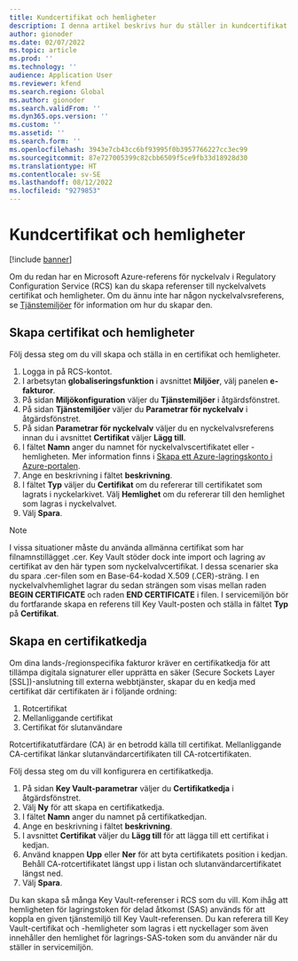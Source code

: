 ```yaml
---
title: Kundcertifikat och hemligheter
description: I denna artikel beskrivs hur du ställer in kundcertifikat och hemligheter i E-fakturering.
author: gionoder
ms.date: 02/07/2022
ms.topic: article
ms.prod: ''
ms.technology: ''
audience: Application User
ms.reviewer: kfend
ms.search.region: Global
ms.author: gionoder
ms.search.validFrom: ''
ms.dyn365.ops.version: ''
ms.custom: ''
ms.assetid: ''
ms.search.form: ''
ms.openlocfilehash: 3943e7cb43cc6bf93995f0b3957766227cc3ec99
ms.sourcegitcommit: 87e727005399c82cbb6509f5ce9fb33d18928d30
ms.translationtype: HT
ms.contentlocale: sv-SE
ms.lasthandoff: 08/12/2022
ms.locfileid: "9279853"
---
```

# <a name="customer-certificates-and-secrets"></a>Kundcertifikat och hemligheter

[!include [banner](../includes/banner.md)]

Om du redan har en Microsoft Azure-referens för nyckelvalv i Regulatory Configuration Service (RCS) kan du skapa referenser till nyckelvalvets certifikat och hemligheter. Om du ännu inte har någon nyckelvalvsreferens, se [Tjänstemiljöer](e-invoicing-service-environments.md) för information om hur du skapar den.

## <a name="create-certificates-and-secrets"></a>Skapa certifikat och hemligheter

Följ dessa steg om du vill skapa och ställa in en certifikat och hemligheter.

1. Logga in på RCS-kontot.
2. I arbetsytan **globaliseringsfunktion** i avsnittet **Miljöer**, välj panelen **e-fakturor**.
3. På sidan **Miljökonfiguration** väljer du **Tjänstemiljöer** i åtgärdsfönstret.
4. På sidan **Tjänstemiljöer** väljer du **Parametrar för nyckelvalv** i åtgärdsfönstret.
5. På sidan **Parametrar för nyckelvalv** väljer du en nyckelvalvsreferens innan du i avsnittet **Certifikat** väljer **Lägg till**.
6. I fältet **Namn** anger du namnet för nyckelvalvscertifikatet eller -hemligheten. Mer information finns i [Skapa ett Azure-lagringskonto i Azure-portalen](e-invoicing-create-azure-storage-account-azure-portal.md).
7. Ange en beskrivning i fältet **beskrivning**.
8. I fältet **Typ** väljer du **Certifikat** om du refererar till certifikatet som lagrats i nyckelarkivet. Välj **Hemlighet** om du refererar till den hemlighet som lagras i nyckelvalvet.
9. Välj **Spara**.

> [!NOTE]
> I vissa situationer måste du använda allmänna certifikat som har filnamnstillägget .cer. Key Vault stöder dock inte import och lagring av certifikat av den här typen som nyckelvalvcertifikat. I dessa scenarier ska du spara .cer-filen som en Base-64-kodad X.509 (.CER)-sträng. I en nyckelvalvhemlighet lagrar du sedan strängen som visas mellan raden **BEGIN CERTIFICATE** och raden **END CERTIFICATE** i filen. I servicemiljön bör du fortfarande skapa en referens till Key Vault-posten och ställa in fältet **Typ** på **Certifikat**.

## <a name="create-a-chain-of-certificates"></a>Skapa en certifikatkedja

Om dina lands-/regionspecifika fakturor kräver en certifikatkedja för att tillämpa digitala signaturer eller upprätta en säker (Secure Sockets Layer \[SSL\])-anslutning till externa webbtjänster, skapar du en kedja med certifikat där certifikaten är i följande ordning:

1. Rotcertifikat
2. Mellanliggande certifikat
3. Certifikat för slutanvändare

Rotcertifikatutfärdare (CA) är en betrodd källa till certifikat. Mellanliggande CA-certifikat länkar slutanvändarcertifikaten till CA-rotcertifikaten.

Följ dessa steg om du vill konfigurera en certifikatkedja.

1. På sidan **Key Vault-parametrar** väljer du **Certifikatkedja** i åtgärdsfönstret.
2. Välj **Ny** för att skapa en certifikatkedja.
3. I fältet **Namn** anger du namnet på certifikatkedjan.
4. Ange en beskrivning i fältet **beskrivning**.
5. I avsnittet **Certifikat** väljer du **Lägg till** för att lägga till ett certifikat i kedjan.
6. Använd knappen **Upp** eller **Ner** för att byta certifikatets position i kedjan. Behåll CA-rotcertifikatet längst upp i listan och slutanvändarcertifikatet längst ned.
7. Välj **Spara**.

Du kan skapa så många Key Vault-referenser i RCS som du vill. Kom ihåg att hemligheten för lagringstoken för delad åtkomst (SAS) används för att koppla en given tjänstemiljö till Key Vault-referensen. Du kan referera till Key Vault-certifikat och -hemligheter som lagras i ett nyckellager som även innehåller den hemlighet för lagrings-SAS-token som du använder när du ställer in servicemiljön.
